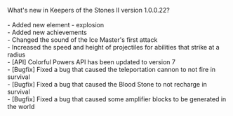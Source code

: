 What's new in Keepers of the Stones II version 1.0.0.22?<br />
<br />- Added new element - explosion
<br />- Added new achievements
<br />- Changed the sound of the Ice Master's first attack
<br />- Increased the speed and height of projectiles for abilities that strike at a radius
<br />- [API] Colorful Powers API has been updated to version 7
<br />- [Bugfix] Fixed a bug that caused the teleportation cannon to not fire in survival
<br />- [Bugfix] Fixed a bug that caused the Blood Stone to not recharge in survival
<br />- [Bugfix] Fixed a bug that caused some amplifier blocks to be generated in the world
